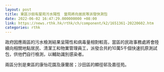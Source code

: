 ```yaml
---
layout: post
title: 東區沙田有屋苑污水陽性　當局將向居民等派發快測包　
date: 2022-06-02 16:47:29.000000000 +08:00
link: https://news.rthk.hk/rthk/ch/component/k2/1651361-20220602.htm
categories: rthk
---
```


政府因應兩區的污水檢測結果呈陽性和病毒量相對較高，當區的民政事務處將會陸續向相關地點居民、清潔工和物業管理員工，派發合共約10萬5千個快速抗原測試包，供他們自行檢測，以輔助識別感染者。

兩區分別是東區的康怡花園及康蘭居；沙田區的顯徑邨及嘉徑苑。
